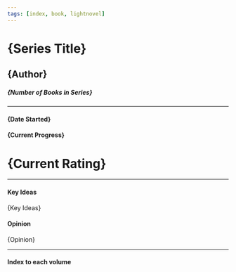 ```yaml
---
tags: [index, book, lightnovel]
---
```

# {Series Title}
## {Author}
##### {Number of Books in Series}
---
#### {Date Started}
#### {Current Progress}
# {Current Rating}
---
#### Key Ideas
{Key Ideas}

#### Opinion
{Opinion}

---
#### Index to each volume
